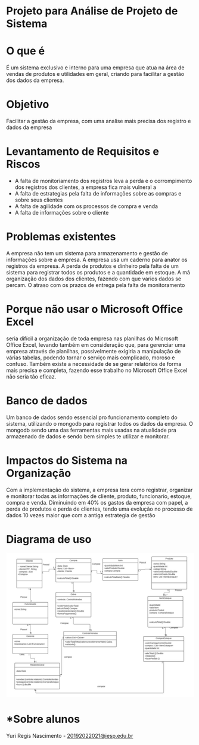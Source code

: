 # Projeto para Análise de Projeto de Sistema

# O que é
É um sistema exclusivo e interno para uma empresa que atua na área de vendas de produtos e utilidades em geral, criando para facilitar
a gestão dos dados da empresa.

# Objetivo
Facilitar a gestão da empresa, com uma analise mais precisa dos registro e dados da empresa 

# Levantamento de Requisitos e Riscos
 - A falta de monitoriamento dos registros leva a perda e o corrompimento dos registros dos clientes, a empresa fica mais vulneral a 
 - A falta de estrategias pela falta de informações sobre as compras e sobre seus clientes
 - A falta de agilidade com os processos de compra e venda 
 - A falta de informações sobre o cliente

# Problemas existentes
A empresa não tem um sistema para armazenamento e gestão de informações sobre a empresa.
A empresa usa um caderno para anator os registros da empresa.
A perda de produtos e dinheiro pela falta de um sistema para registrar todos os produtos e a quantidade em estoque.
A má organização dos dados dos clientes, fazendo com que varios dados se percam.
O atraso com os prazos de entrega pela falta de monitoramento 


# Porque não usar o Microsoft Office Excel
seria difícil a organização de toda empresa nas planilhas do Microsoft Office Excel, levando
também em consideração que, para gerenciar uma empresa através de planilhas,
possivelmente exigiria a manipulação de várias tabelas, podendo tornar o serviço
mais complicado, moroso e confuso. Também existe a necessidade de se gerar
relatórios de forma mais precisa e completa, fazendo esse trabalho no Microsoft
Office Excel não seria tão eficaz.

# Banco de dados
Um banco de dados sendo essencial pro funcionamento completo do sistema, utilizando o mongodb
para registrar todos os dados da empresa.
O mongodb sendo uma das ferramentas mais usadas na atualidade pra armazenado de dados e sendo bem simples te utilizar e monitorar.

# Impactos do Sistema na Organização
Com a implementação do sistema, a empresa tera como registrar, organizar e monitorar todas as informações
de cliente, produto, funcionario, estoque, compra e venda.
Diminuindo em 40% os gastos da empresa com papel, a perda de produtos e perda de clientes, 
tendo uma evolução no processo de dados 10 vezes maior que com a antiga estrategia de gestão

# Diagrama de uso
![alt text](https://github.com/projetoUniespArq/Projeto-AnaliseP/blob/main/assets/uso.jpg)

# *Sobre alunos
Yuri Regis Nascimento - 20192022021@iesp.edu.br


